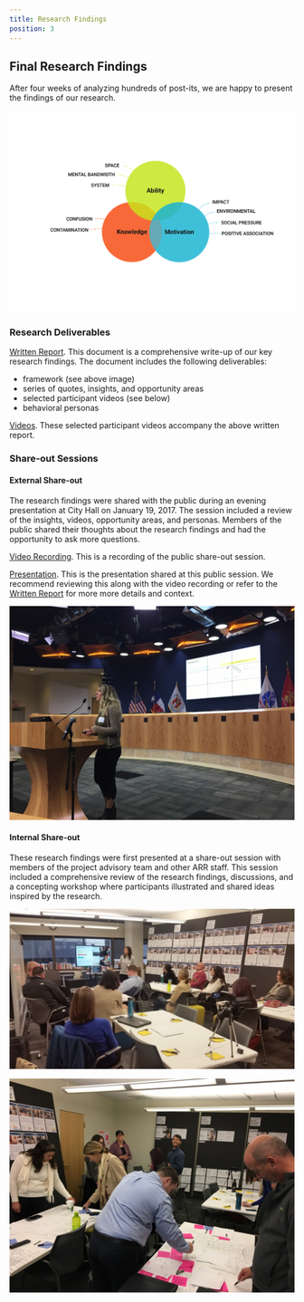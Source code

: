 ```yaml
---
title: Research Findings
position: 3
---
```


## Final Research Findings
After four weeks of analyzing hundreds of post-its, we are happy to present the findings of our research.


![Framework Image](/uploads/Final%20Framework.png)

### Research Deliverables
[Written Report](https://drive.google.com/file/d/0B1h7yUJL74THaE1HYjJWQUlzRlU/view?usp=sharing).
This document is a comprehensive write-up of our key research findings. The document includes the following deliverables:
* framework (see above image)
* series of quotes, insights, and opportunity areas
* selected participant videos (see below)
* behavioral personas

[Videos](https://drive.google.com/drive/folders/0B0ZCxe9t4WXDS2t6WXpmZkF1dnc?usp=sharing).
These selected participant videos accompany the above written report.


### Share-out Sessions

#### External Share-out
The research findings were shared with the public during an evening presentation at City Hall on January 19, 2017. The session included a review of the insights, videos, opportunity areas, and personas. Members of the public shared their thoughts about the research findings and had the opportunity to ask more questions.

[Video Recording](http://austintx.swagit.com/play/01192017-783). This is a recording of the public share-out session.

[Presentation](https://drive.google.com/file/d/0B1h7yUJL74THd1V3Skt0WDdET3M/view?usp=sharing). This is the presentation shared at this public session. We recommend reviewing this along with the video recording or refer to the [Written Report](https://drive.google.com/file/d/0B1h7yUJL74THaE1HYjJWQUlzRlU/view?usp=sharing) for more more details and context.

![Public Share-out](/uploads/PublicPres-Amalie.JPG)

#### Internal Share-out
These research findings were first presented at a share-out session with members of the project advisory team and other ARR staff. This session included a comprehensive review of the research findings, discussions, and a concepting workshop where participants illustrated and shared ideas inspired by the research.

![Share-out Presentation Image](/uploads/share_out_katherine_presenting.jpg)

![Share-out Drawing Image](/uploads/DesignSessionStanding.JPG)
